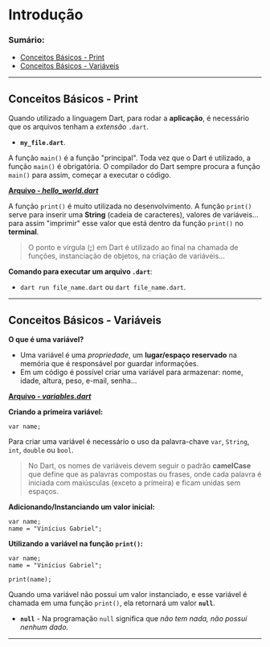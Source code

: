 # Introdução

### Sumário:

- [Conceitos Básicos - Print](#conceitos-básicos---print)
- [Conceitos Básicos - Variáveis](#conceitos-básicos---variáveis)

---

## Conceitos Básicos - Print

Quando utilizado a linguagem Dart, para rodar a **aplicação**, é necessário que os arquivos tenham a _extensão_ ``.dart``.

- **``my_file.dart``**.

A função ``main()`` é a função "principal". Toda vez que o Dart é utilizado, a função ``main()`` é obrigatória. O compilador do Dart sempre procura a função ``main()`` para assim, começar a executar o código.

[**Arquivo - _hello_world.dart_**](./hello_world.dart)

A função ``print()`` é muito utilizada no desenvolvimento. A função ``print()`` serve para inserir uma **String** (cadeia de caracteres), valores de variáveis... para assim "imprimir" esse valor que está dentro da função ``print()`` no **terminal**.

> O ponto e vírgula (**;**) em Dart é utilizado ao final na chamada de funções, instanciação de objetos, na criação de variáveis...

**Comando para executar um arquivo ``.dart``**:
- ``dart run file_name.dart`` ou ``dart file_name.dart``.

---

## Conceitos Básicos - Variáveis

**O que é uma variável?**

- Uma variável é uma _propriedade_, um **lugar/espaço reservado** na memória que é responsável por guardar informações.
- Em um código é possível criar uma variável para armazenar: nome, idade, altura, peso, e-mail, senha...

[**Arquivo - _variables.dart_**](./variables.dart)

**Criando a primeira variável:**

``var name;``

Para criar uma variável é necessário o uso da palavra-chave ``var``, ``String``, ``int``, ``double`` ou ``bool``.

> No Dart, os nomes de variáveis devem seguir o padrão **camelCase** que define que as palavras compostas ou frases, onde cada palavra é iniciada com maiúsculas (exceto a primeira) e ficam unidas sem espaços. 

**Adicionando/Instanciando um valor inicial:**

```
var name;
name = "Vinícius Gabriel";
```

**Utilizando a variável na função ``print()``:**

```
var name;
name = "Vinícius Gabriel";

print(name);
```

Quando uma variável não possui um valor instanciado, e esse variável é chamada em uma função ``print()``, ela retornará um valor **``null``**.
- **``null``**  -  Na programação ``null`` significa que _não tem nada, não possui nenhum dado._

---